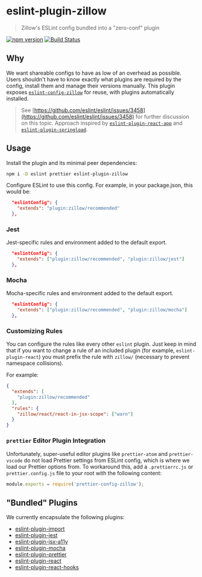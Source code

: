 # eslint-plugin-zillow

> Zillow's ESLint config bundled into a "zero-conf" plugin

[![npm version](https://img.shields.io/npm/v/eslint-plugin-zillow.svg)](https://www.npmjs.com/package/eslint-plugin-zillow)
[![Build Status](https://travis-ci.org/zillow/javascript.svg?branch=latest)](https://travis-ci.org/zillow/javascript)

## Why

We want shareable configs to have as low of an overhead as possible. Users shouldn't have to know exactly what plugins are required by the config, install them and manage their versions manually. This plugin exposes [`eslint-config-zillow`](https://github.com/zillow/javascript/tree/latest/packages/eslint-config-zillow#readme) for reuse, with plugins automatically installed.

> See [https://github.com/eslint/eslint/issues/3458](https://github.com/eslint/eslint/issues/3458) for further discussion on this topic. Approach inspired by [`eslint-plugin-react-app`](https://github.com/mmazzarolo/eslint-plugin-react-app) and [`eslint-plugin-springload`](https://github.com/springload/eslint-plugin-springload).

## Usage

Install the plugin and its minimal peer dependencies:

```sh
npm i -D eslint prettier eslint-plugin-zillow
```

Configure ESLint to use this config. For example, in your package.json, this would be:

```json
  "eslintConfig": {
    "extends": "plugin:zillow/recommended"
  },
```

### Jest

Jest-specific rules and environment added to the default export.

```json
  "eslintConfig": {
    "extends": ["plugin:zillow/recommended", "plugin:zillow/jest"]
  },
```

### Mocha

Mocha-specific rules and environment added to the default export.

```json
  "eslintConfig": {
    "extends": ["plugin:zillow/recommended", "plugin:zillow/mocha"]
  },
```

### Customizing Rules

You can configure the rules like every other `eslint` plugin.
Just keep in mind that if you want to change a rule of an included plugin (for example, `eslint-plugin-react`) you must prefix the rule with `zillow/` (necessary to prevent namespace collisions).

For example:

```json
{
  "extends": [
    "plugin:zillow/recommended"
  ],
  "rules": {
    "zillow/react/react-in-jsx-scope": ["warn"]
  }
}
```

### `prettier` Editor Plugin Integration

Unfortunately, super-useful editor plugins like `prettier-atom` and `prettier-vscode` do not load Prettier settings from ESLint config, which is where we load our Prettier options from. To workaround this, add a `.prettierrc.js` or `prettier.config.js` file to your root with the following content:

```js
module.exports = require('prettier-config-zillow');
```

## "Bundled" Plugins

We currently encapsulate the following plugins:

- [eslint-plugin-import](https://github.com/benmosher/eslint-plugin-import)
- [eslint-plugin-jest](https://github.com/jest-community/eslint-plugin-jest#readme)
- [eslint-plugin-jsx-a11y](https://github.com/evcohen/eslint-plugin-jsx-a11y)
- [eslint-plugin-mocha](https://github.com/lo1tuma/eslint-plugin-mocha)
- [eslint-plugin-prettier](https://github.com/prettier/eslint-plugin-prettier)
- [eslint-plugin-react](https://github.com/yannickcr/eslint-plugin-react)
- [eslint-plugin-react-hooks](https://reactjs.org/docs/hooks-rules.html)
